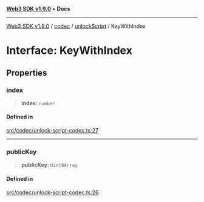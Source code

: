 [**Web3 SDK v1.9.0**](../../../../../README.md) • **Docs**

***

[Web3 SDK v1.9.0](../../../../../globals.md) / [codec](../../../README.md) / [unlockScript](../README.md) / KeyWithIndex

# Interface: KeyWithIndex

## Properties

### index

> **index**: `number`

#### Defined in

[src/codec/unlock-script-codec.ts:27](https://github.com/Mystic-Nayy/alephium-web3/blob/ee41f5e0e7d7fb0b155fe62f05b2ac03772895ca/packages/web3/src/codec/unlock-script-codec.ts#L27)

***

### publicKey

> **publicKey**: `Uint8Array`

#### Defined in

[src/codec/unlock-script-codec.ts:26](https://github.com/Mystic-Nayy/alephium-web3/blob/ee41f5e0e7d7fb0b155fe62f05b2ac03772895ca/packages/web3/src/codec/unlock-script-codec.ts#L26)
